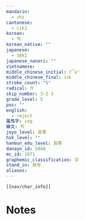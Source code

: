 ```yaml
---
mandarin:
  - chì
cantonese:
  - cik1
korean:
  - 척
korean_native: ""
japanese:
  - SEKI
japanese_nanori: ""
vietnamese:
middle_chinese_initial: t͡ɕʰ
middle_chinese_final: iᴇk
stroke_count: "5"
radical: 斤
skip_number: 3-2-3
grade_level: 5
pos: ""
english:
  - reject
羅馬字: ceg
韓文: 척
joyo_level: 高等
hsk_level: ""
hanmun_edu_level: 高等
danayo_id: 5040
mc_id: 1871
graphemic_classification: 屰
stand_in: 排斥
aliases:
---
```

```meta-bind-embed
[[nav/char_info]]
```

# Notes
